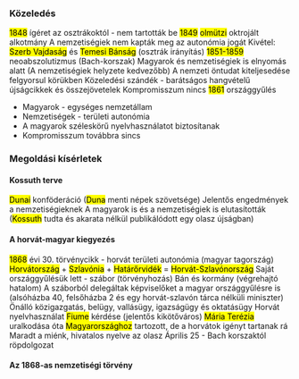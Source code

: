 ### Közeledés
<mark class="hltr-orange">1848</mark> ígéret az osztrákoktól - nem tartották be
<mark class="hltr-orange">1849</mark> <mark class="hltr-green">olmützi</mark> oktrojált alkotmány
A nemzetiségiek nem kapták meg az autonómia jogát
Kivétel: <mark class="hltr-green">Szerb Vajdaság</mark> és <mark class="hltr-green">Temesi Bánság</mark> (osztrák irányítás)
<mark class="hltr-orange">1851-1859</mark> neoabszolutizmus (Bach-korszak)
Magyarok és nemzetiségiek is elnyomás alatt
(A nemzetiségiek helyzete kedvezőbb)
A nemzeti öntudat kiteljesedése felgyorsul körükben
Közeledési szándék - barátságos hangvételű újságcikkek és összejövetelek
Kompromisszum nincs
<mark class="hltr-orange">1861</mark> országgyűlés
- Magyarok - egységes nemzetállam
- Nemzetiségek - területi autonómia
- A magyarok széleskörű nyelvhasználatot biztosítanak
- Kompromisszum továbbra sincs
### Megoldási kísérletek
#### Kossuth terve
<mark class="hltr-green">Dunai</mark> konföderáció
(<mark class="hltr-green">Duna</mark> menti népek szövetsége)
Jelentős engedmények a nemzetiségieknek
A magyarok is és a nemzetiségiek is elutasították
(<mark class="hltr-cyan">Kossuth</mark> tudta és akarata nélkül publikálódott egy olasz újságban)
#### A horvát-magyar kiegyezés
<mark class="hltr-orange">1868</mark> évi 30. törvénycikk - horvát területi autonómia
(magyar tagország)
<mark class="hltr-green">Horvátország</mark> + <mark class="hltr-green">Szlavónia</mark> + <mark class="hltr-green">Határőrvidék</mark> = <mark class="hltr-green">Horvát-Szlavónország</mark>
Saját országgyűlésük lett - szábor (törvényhozás)
Bán és kormány (végrehajtó hatalom)
A száborból delegáltak képviselőket a magyar országgyűlésre is (alsóházba 40, felsőházba 2 és egy horvát-szlavón tárca nélküli miniszter)
Önálló közigazgatás, belügy, vallásügy, igazságügy és oktatásügy
Horvát nyelvhasználat
<mark class="hltr-green">Fiume</mark> kérdése (jelentős kikötőváros)
<mark class="hltr-cyan">Mária Terézia</mark> uralkodása óta <mark class="hltr-green">Magyarországhoz</mark> tartozott, de a horvátok igényt tartanak rá
Maradt a miénk, hivatalos nyelve az olasz
Április 25 - Bach korszaktól röpdolgozat
#### Az 1868-as nemzetiségi törvény